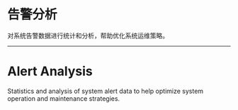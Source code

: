 # 告警分析

对系统告警数据进行统计和分析，帮助优化系统运维策略。

---

# Alert Analysis

Statistics and analysis of system alert data to help optimize system operation and maintenance strategies. 